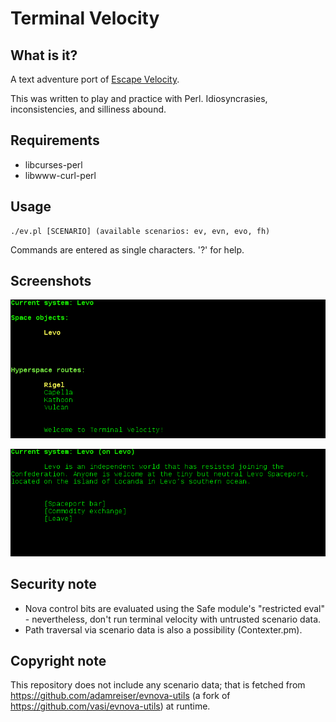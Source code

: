 # Terminal Velocity

## What is it?

A text adventure port of [Escape Velocity](http://www.ambrosiasw.com/games/ev/).

This was written to play and practice with Perl. Idiosyncrasies, inconsistencies, and silliness abound. 

## Requirements
 - libcurses-perl
 - libwww-curl-perl

## Usage
```
./ev.pl [SCENARIO] (available scenarios: ev, evn, evo, fh)
```

Commands are entered as single characters. '?' for help.

## Screenshots
![Levo system](images/levo-system.png)

![Levo planet](images/levo-planet.png)

## Security note
 - Nova control bits are evaluated using the Safe module's "restricted eval" - nevertheless, don't run terminal velocity with untrusted scenario data.
 - Path traversal via scenario data is also a possibility (Contexter.pm).

## Copyright note
This repository does not include any scenario data; that is fetched from https://github.com/adamreiser/evnova-utils (a fork of https://github.com/vasi/evnova-utils) at runtime.
